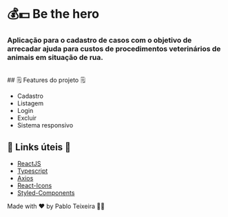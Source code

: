 # 💰💵 Be the hero

### Aplicação para o cadastro de casos com o objetivo de arrecadar ajuda para custos de procedimentos veterinários de animais em situação de rua.

</br>
## 🗒️ Features do projeto 🗒️

- Cadastro
- Listagem
- Login
- Excluir
- Sistema responsivo

## 💎 Links úteis 💎
-  [ReactJS](https://reactjs.org/)
-  [Typescript](https://www.typescriptlang.org/)
-  [Axios](https://github.com/axios/axios)
-  [React-Icons](https://react-icons.netlify.com/)
-  [Styled-Components](https://www.styled-components.com/)


Made with ♥ by Pablo Teixeira :male_detective:
